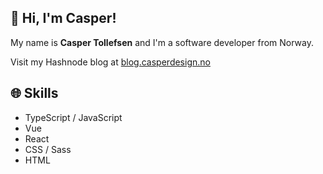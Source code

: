 ## 👋 Hi, I'm Casper!

My name is **Casper Tollefsen** and I'm a software developer from Norway.

Visit my Hashnode blog at [blog.casperdesign.no](https://blog.casperdesign.no)

## 🌐 Skills

- TypeScript / JavaScript
- Vue
- React
- CSS / Sass
- HTML

<!--
**CasperSocio/CasperSocio** is a ✨ _special_ ✨ repository because its `README.md` (this file) appears on your GitHub profile.

Here are some ideas to get you started:

- 🔭 I’m currently working on ...
- 🌱 I’m currently learning ...
- 👯 I’m looking to collaborate on ...
- 🤔 I’m looking for help with ...
- 💬 Ask me about ...
- 📫 How to reach me: ...
- 😄 Pronouns: ...
- ⚡ Fun fact: ...
-->
